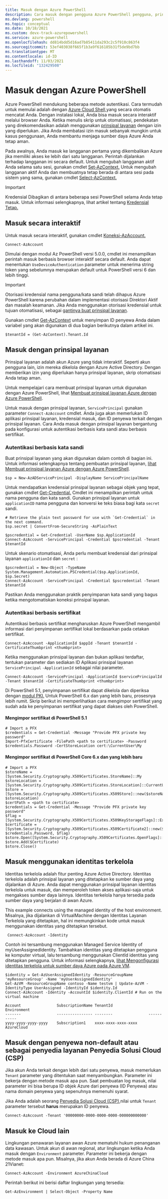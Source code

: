 ```yaml
---
title: Masuk dengan Azure PowerShell
description: Cara masuk dengan pengguna Azure PowerShell pengguna, prinsipal layanan, atau dengan identitas yang dikelola untuk sumber daya Azure.
ms.devlang: powershell
ms.topic: conceptual
ms.date: 10/18/2021
ms.custom: devx-track-azurepowershell
ms.service: azure-powershell
ms.openlocfilehash: dd814bdd5d16ad7b85411da293c2c5f910c863f4
ms.sourcegitcommit: 53ef403038f665f1b3a9f616185b31f5de9bd7bb
ms.translationtype: MT
ms.contentlocale: id-ID
ms.lasthandoff: 11/03/2021
ms.locfileid: "132429508"
---
```

# <a name="sign-in-with-azure-powershell"></a>Masuk dengan Azure PowerShell

Azure PowerShell mendukung beberapa metode autentikasi. Cara termudah untuk memulai adalah dengan [Azure Cloud Shell,](/azure/cloud-shell/overview)yang secara otomatis mencatat Anda. Dengan instalasi lokal, Anda bisa masuk secara interaktif melalui browser Anda. Ketika menulis skrip untuk otomatisasi, pendekatan yang direkomendasikan adalah menggunakan [prinsipal layanan](create-azure-service-principal-azureps.md) dengan izin yang diperlukan. Jika Anda membatasi izin masuk sebanyak mungkin untuk kasus penggunaan, Anda membantu menjaga sumber daya Azure Anda tetap aman.

Pada awalnya, Anda masuk ke langganan pertama yang dikembalikan Azure jika memiliki akses ke lebih dari satu langganan. Perintah dijalankan terhadap langganan ini secara default. Untuk mengubah langganan aktif Anda selama satu sesi, gunakan cmdlet [Set-AzContext.](/powershell/module/az.accounts/set-azcontext) Untuk mengubah langganan aktif Anda dan membuatnya tetap berada di antara sesi pada sistem yang sama, gunakan cmdlet [Select-AzContext.](/powershell/module/az.accounts/select-azcontext)

> [!IMPORTANT]
> Kredensial Dibagikan di antara beberapa sesi PowerShell selama Anda tetap masuk.
> Untuk informasi selengkapnya, lihat artikel tentang [Kredensial Tetap.](context-persistence.md)

## <a name="sign-in-interactively"></a>Masuk secara interaktif

Untuk masuk secara interaktif, gunakan cmdlet [Koneksi-AzAccount.](/powershell/module/az.accounts/connect-azaccount)

```azurepowershell-interactive
Connect-AzAccount
```

Dimulai dengan modul Az PowerShell versi 5.0.0, cmdlet ini menampilkan perintah masuk berbasis browser interaktif secara default. Anda dapat menentukan `UseDeviceAuthentication` parameter untuk menerima string token yang sebelumnya merupakan default untuk PowerShell versi 6 dan lebih tinggi.

> [!IMPORTANT]
> Otorisasi kredensial nama pengguna/kata sandi telah dihapus Azure PowerShell karena perubahan dalam implementasi otorisasi Direktori Aktif dan masalah keamanan. Jika Anda menggunakan otorisasi kredensial untuk tujuan otomatisasi, sebagai [gantinya buat prinsipal layanan](create-azure-service-principal-azureps.md).

Gunakan cmdlet [Get-AzContext](/powershell/module/az.accounts/get-azcontext) untuk menyimpan ID penyewa Anda dalam variabel yang akan digunakan di dua bagian berikutnya dalam artikel ini.

```azurepowershell-interactive
$tenantId = (Get-AzContext).Tenant.Id
```

## <a name="sign-in-with-a-service-principal"></a>Masuk dengan prinsipal layanan

Prinsipal layanan adalah akun Azure yang tidak interaktif. Seperti akun pengguna lain, izin mereka dikelola dengan Azure Active Directory. Dengan memberikan izin yang diperlukan hanya prinsipal layanan, skrip otomatisasi Anda tetap aman.

Untuk mempelajari cara membuat prinsipal layanan untuk digunakan dengan Azure PowerShell, lihat [Membuat prinsipal layanan Azure dengan Azure PowerShell](create-azure-service-principal-azureps.md).

Untuk masuk dengan prinsipal layanan, `ServicePrincipal` gunakan parameter `Connect-AzAccount` cmdlet. Anda juga akan memerlukan ID aplikasi prinsipal layanan, kredensial masuk, dan ID penyewa terkait dengan prinsipal layanan. Cara Anda masuk dengan prinsipal layanan bergantung pada konfigurasi untuk autentikasi berbasis kata sandi atau berbasis sertifikat.

### <a name="password-based-authentication"></a>Autentikasi berbasis kata sandi

Buat prinsipal layanan yang akan digunakan dalam contoh di bagian ini. Untuk informasi selengkapnya tentang pembuatan prinsipal layanan, [lihat Membuat prinsipal layanan Azure dengan Azure PowerShell](/powershell/azure/create-azure-service-principal-azureps).

```azurepowershell-interactive
$sp = New-AzADServicePrincipal -DisplayName ServicePrincipalName
```

Untuk mendapatkan kredensial prinsipal layanan sebagai objek yang tepat, gunakan cmdlet [Get-Credential.](/powershell/module/microsoft.powershell.security/get-credential) Cmdlet ini menampilkan perintah untuk nama pengguna dan kata sandi. Gunakan prinsipal layanan untuk `applicationID` nama pengguna dan konversi ke teks biasa bagi kata `secret` sandi.

```azurepowershell-interactive
# Retrieve the plain text password for use with `Get-Credential` in the next command.
$sp.secret | ConvertFrom-SecureString -AsPlainText

$pscredential = Get-Credential -UserName $sp.ApplicationId
Connect-AzAccount -ServicePrincipal -Credential $pscredential -Tenant $tenantId
```

Untuk skenario otomatisasi, Anda perlu membuat kredensial dari prinsipal layanan `applicationId` dan `secret` :

```azurepowershell-interactive
$pscredential = New-Object -TypeName System.Management.Automation.PSCredential($sp.ApplicationId, $sp.Secret)
Connect-AzAccount -ServicePrincipal -Credential $pscredential -Tenant $tenantId
```

Pastikan Anda menggunakan praktik penyimpanan kata sandi yang bagus ketika mengotomatiskan koneksi prinsipal layanan.

### <a name="certificate-based-authentication"></a>Autentikasi berbasis sertifikat

Autentikasi berbasis sertifikat mengharuskan Azure PowerShell mengambil informasi dari penyimpanan sertifikat lokal berdasarkan pada cetakan sertifikat.

```azurepowershell-interactive
Connect-AzAccount -ApplicationId $appId -Tenant $tenantId -CertificateThumbprint <thumbprint>
```

Ketika menggunakan prinsipal layanan dan bukan aplikasi terdaftar, tentukan parameter dan sediakan ID Aplikasi prinsipal layanan `ServicePrincipal` `-ApplicationId` sebagai nilai parameter.

```azurepowershell-interactive
Connect-AzAccount -ServicePrincipal -ApplicationId $servicePrincipalId -Tenant $tenantId -CertificateThumbprint <thumbprint>
```

Di PowerShell 5.1, penyimpanan sertifikat dapat dikelola dan diperiksa dengan [modul PKI.](/powershell/module/pki) Untuk PowerShell 6.x dan yang lebih baru, prosesnya lebih rumit.
Skrip berikut ini memperlihatkan cara mengimpor sertifikat yang sudah ada ke penyimpanan sertifikat yang dapat diakses oleh PowerShell.

#### <a name="import-a-certificate-in-powershell-51"></a>Mengimpor sertifikat di PowerShell 5.1

```azurepowershell-interactive
# Import a PFX
$credentials = Get-Credential -Message "Provide PFX private key password"
Import-PfxCertificate -FilePath <path to certificate> -Password $credentials.Password -CertStoreLocation cert:\CurrentUser\My
```

#### <a name="import-a-certificate-in-powershell-core-6x-and-later"></a>Mengimpor sertifikat di PowerShell Core 6.x dan yang lebih baru

```azurepowershell-interactive
# Import a PFX
$storeName = [System.Security.Cryptography.X509Certificates.StoreName]::My
$storeLocation = [System.Security.Cryptography.X509Certificates.StoreLocation]::CurrentUser
$store = [System.Security.Cryptography.X509Certificates.X509Store]::new($storeName, $storeLocation)
$certPath = <path to certificate>
$credentials = Get-Credential -Message "Provide PFX private key password"
$flag = [System.Security.Cryptography.X509Certificates.X509KeyStorageFlags]::Exportable
$certificate = [System.Security.Cryptography.X509Certificates.X509Certificate2]::new($certPath, $credentials.Password, $flag)
$store.Open([System.Security.Cryptography.X509Certificates.OpenFlags]::ReadWrite)
$store.Add($Certificate)
$store.Close()
```

## <a name="sign-in-using-a-managed-identity"></a>Masuk menggunakan identitas terkelola

Identitas terkelola adalah fitur penting Azure Active Directory. Identitas terkelola adalah prinsipal layanan yang ditetapkan ke sumber daya yang dijalankan di Azure. Anda dapat menggunakan prinsipal layanan identitas terkelola untuk masuk, dan memperoleh token akses aplikasi-saja untuk mengakses sumber daya lainnya. Identitas terkelola hanya tersedia pada sumber daya yang berjalan di awan Azure.

This example connects using the managed identity of the host environment. Misalnya, jika dijalankan di VirtualMachine dengan Identitas Layanan Terkelola yang ditetapkan, hal ini memungkinkan kode untuk masuk menggunakan identitas yang ditetapkan tersebut.

```azurepowershell-interactive
 Connect-AzAccount -Identity
```

Contoh ini tersambung menggunakan Managed Service Identity of myUserAssignedIdentity. Tambahkan identitas yang ditetapkan pengguna ke komputer virtual, lalu tersambung menggunakan ClientId identitas yang ditetapkan pengguna. Untuk informasi selengkapnya, [lihat Mengonfigurasi identitas terkelola untuk sumber daya Azure pada Azure VM](/active-directory/managed-identities-azure-resources/qs-configure-powershell-windows-vm).

```azurepowershell-interactive
$identity = Get-AzUserAssignedIdentity -ResourceGroupName 'myResourceGroup' -Name 'myUserAssignedIdentity'
Get-AzVM -ResourceGroupName contoso -Name testvm | Update-AzVM -IdentityType UserAssigned -IdentityId $identity.Id
Connect-AzAccount -Identity -AccountId $identity.ClientId # Run on the virtual machine

Account                SubscriptionName TenantId                Environment
-------                ---------------- --------                -----------
yyyy-yyyy-yyyy-yyyy    Subscription1    xxxx-xxxx-xxxx-xxxx     AzureCloud
```

## <a name="sign-in-with-a-non-default-tenant-or-as-a-cloud-solution-provider-csp"></a>Masuk dengan penyewa non-default atau sebagai penyedia layanan Penyedia Solusi Cloud (CSP)

Jika akun Anda terkait dengan lebih dari satu penyewa, masuk memerlukan `Tenant` parameter yang ditentukan saat menyambungkan. Parameter ini bekerja dengan metode masuk apa pun. Saat pembuatan log masuk, nilai parameter ini bisa berupa ID objek Azure dari penyewa (ID Penyewa) atau nama domain penyewa yang sepenuhnya memenuhi syarat.

Jika Anda adalah seorang [Penyedia Solusi Cloud (CSP),](https://azure.microsoft.com/offers/ms-azr-0145p/)nilai untuk `Tenant` parameter tersebut **harus** merupakan ID penyewa.

```azurepowershell-interactive
Connect-AzAccount -Tenant '00000000-0000-0000-0000-000000000000'
```

## <a name="sign-in-to-another-cloud"></a>Masuk ke Cloud lain

Lingkungan penawaran layanan awan Azure mematuhi hukum penanganan data kawasan. Untuk akun di awan regional, atur lingkungan ketika Anda masuk dengan `Environment` parameter. Parameter ini bekerja dengan metode masuk apa pun. Misalnya, jika akun Anda berada di Azure China 21Vianet:

```azurepowershell-interactive
Connect-AzAccount -Environment AzureChinaCloud
```

Perintah berikut ini berisi daftar lingkungan yang tersedia:

```azurepowershell-interactive
Get-AzEnvironment | Select-Object -Property Name
```
